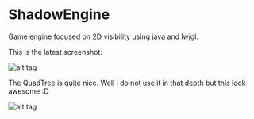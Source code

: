 # ShadowEngine
Game engine focused on 2D visibility using java and lwjgl.

This is the latest screenshot:

![alt tag](http://i.imgur.com/bJdP9CN.jpg)

The QuadTree is quite nice. Well i do not use it in that depth but this look awesome :D

![alt tag](http://i.imgur.com/mb9RH95.jpg)
